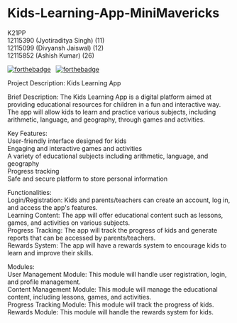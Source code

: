 # Kids-Learning-App-MiniMavericks
K21PP<br>
12115390 (Jyotiraditya Singh) (11)<br>
12115099 (Divyansh Jaiswal) (12)<br>
12115852 (Ashish Kumar) (26)<br>

[![forthebadge](https://forthebadge.com/images/badges/made-with-java.svg)](https://forthebadge.com) &nbsp; [![forthebadge](https://forthebadge.com/images/badges/built-with-love.svg)](https://forthebadge.com)<br>

Project Description: Kids Learning App

Brief Description: The Kids Learning App is a digital platform aimed at providing educational resources for children in a fun and interactive way. The app will allow kids to learn and practice various subjects, including arithmetic, language, and geography, through games and activities.

Key Features:<br>
User-friendly interface designed for kids<br>
Engaging and interactive games and activities<br>
A variety of educational subjects including arithmetic, language, and geography<br>
Progress tracking<br>
Safe and secure platform to store personal information<br>


Functionalities:<br>
Login/Registration: Kids and parents/teachers can create an account, log in, and access the app's features.<br>
Learning Content: The app will offer educational content such as lessons, games, and activities on various subjects.<br>
Progress Tracking: The app will track the progress of kids and generate reports that can be accessed by parents/teachers.<br>
Rewards System: The app will have a rewards system to encourage kids to learn and improve their skills.<br>


Modules:<br>
User Management Module: This module will handle user registration, login, and profile management.<br>
Content Management Module: This module will manage the educational content, including lessons, games, and activities.<br>
Progress Tracking Module: This module will track the progress of kids.<br>
Rewards Module: This module will handle the rewards system for kids.<br>
